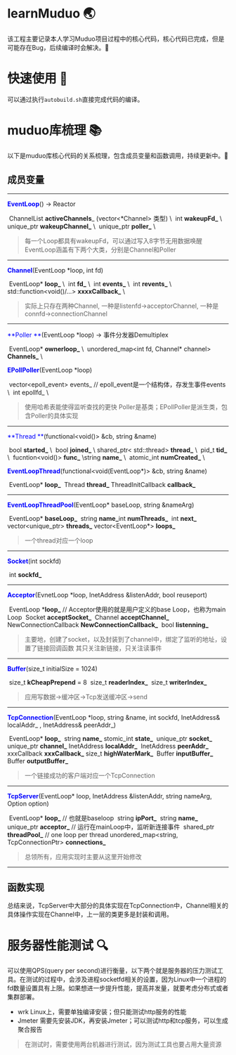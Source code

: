 # learnMuduo 🌏
该工程主要记录本人学习Muduo项目过程中的核心代码，核心代码已完成，但是可能存在Bug，后续编译时会解决。🐖

# 快速使用 🔧
可以通过执行`autobuild.sh`直接完成代码的编译。


# muduo库梳理 📚
以下是muduo库核心代码的关系梳理，包含成员变量和函数调用，持续更新中。🚀
## 成员变量
***

<font color=blue>**EventLoop**</font>() → Reactor

​	ChannelList **activeChannels**_ (vector<*Channel> 类型) \\
​	int **wakeupFd_**	\\
​	unique_ptr<Channel> **wakeupChannel_**	\\
​	unique_ptr<Poller> **poller_**	\\

> 每一个Loop都具有wakeupFd，可以通过写入8字节无用数据唤醒
> EventLoop涵盖有下两个大类，分别是Channel和Poller

***

<font color=blue>**Channel**</font>(EventLoop *loop, int fd)

​	EventLoop* **loop_**	\\
​	int **fd_**	\\
​	int **events_**	\\
​	int **revents_**	\\
​	std::function<void()/...> **xxxxCallback_**	\\

> 实际上只存在两种Channel, 一种是listenfd→acceptorChannel, 一种是connfd→connectionChannel

***

<font color=blue>**Poller **</font>(EventLoop *loop)  →  事件分发器Demultiplex

​	EventLoop* **ownerloop_**	\\
​	unordered_map<int fd, Channel* channel> **Channels_**	\\

<font color=blue>**EPollPoller**</font>(EventLoop *loop) 

​	vector<epoll_event>  events_	// epoll_event是一个结构体，存发生事件events	\\
​	int epollfd_	\\

> 使用哈希表能使得监听查找的更快
> Poller是基类；EPollPoller是派生类，包含Poller的具体实现

***

<font color=blue>**Thread **</font>(functional<void()> &cb, string &name) 

​	bool **started_**	\\
​	bool **joined_**	\\
​	shared_ptr< std::thread> **thread_**	\\
​	pid_t **tid_**	\\
​	fucntion<void()> **func_**	\\
​	string **name_**	\\
​	atomic_int **numCreated_**	\\

<font color=blue>**EventLoopThread**</font>(functional<void(EventLoop*)> &cb, string &name)

​	EventLoop* **loop_**
​	Thread **thread_**
​	ThreadInitCallback **callback_**

***

<font color=blue>**EventLoopThreadPool**</font>(EventLoop* baseLoop,   string &nameArg)

​	EventLoop* **baseLoop_**
​	string **name_**
​	int **numThreads_**
​	int **next_**
​	vector<unique_ptr<EventLoopThread>> **threads_**
​	vector<EventLoop*> **loops_**

> 一个thread对应一个loop

***

<font color=blue>**Socket**</font>(int sockfd)

​	int **sockfd_**

***

<font color=blue>**Acceptor**</font>(EvnetLoop *loop,    InetAddress &listenAddr,    bool reuseport)

​	EventLoop ***loop_**  // Acceptor使用的就是用户定义的base Loop，也称为main Loop
​	Socket **acceptSocket_**
​	Channel **acceptChannel_**
​	NewConnectionCallback **NewConnectionCallback_**
​	bool **listenning_**

> 主要地，创建了socket，以及封装到了channel中，绑定了监听的地址，设置了链接回调函数
> 其只关注新链接，只关注读事件

***

<font color=blue>**Buffer**</font>(size_t initialSize = 1024)

​	size_t **kCheapPrepend** = 8
​	size_t **readerIndex_**
​	size_t **writerIndex_**

> 应用写数据→缓冲区→Tcp发送缓冲区→send

***

<font color=blue>**TcpConnection**</font>(EventLoop *loop,      string &name,     int sockfd, 
				InetAddress& localAddr_ ,   InetAddress& peerAddr_)

​	EventLoop* **loop_**
​	string **name_**
​	stomic_int **state_**
​	unique_ptr<Socket> **socket_**
​	unique_ptr<Channel> **channel_**
​	InetAddress **localAddr_**
​	InetAddress **peerAddr_**
​	xxxCallback **xxxCallback_**
​	size_t **highWaterMark_**
​	Buffer **inputBuffer_**
​	Buffer **outputBuffer_**

> 一个链接成功的客户端对应一个TcpConnection

***

<font color=blue>**TcpServer**</font>(EventLoop* loop,   InetAddress &listenAddr,   string nameArg,   Option option)

​	EventLoop* **loop_**  // 也就是baseloop
​	string **ipPort_**
​	string **name_**
​	unique_ptr<Acceptor> **acceptor_**   // 运行在mainLoop中，监听新连接事件
​	shared_ptr<EventLoopThreadPool> **threadPool_**  // one loop per thread
​	unordered_map<string, TcpConnectionPtr> **connections_**

> 总领所有，应用实现时主要从这里开始修改

***

## 函数实现
总结来说，TcpServer中大部分的具体实现在TcpConnection中，Channel相关的具体操作实现在Channel中，上一层的类更多是封装和调用。


# 服务器性能测试 🔍
可以使用QPS(query per second)进行衡量，以下两个就是服务器的压力测试工具。在测试的过程中，会涉及进程socketfd相关的设置，因为Linux中一个进程的fd数量设置具有上限。如果想进一步提升性能，提高并发量，就要考虑分布式或者集群部署。

- wrk		Linux上，需要单独编译安装；但只能测试http服务的性能
- Jmeter           需要先安装JDK，再安装Jmeter；可以测试http和tcp服务，可以生成聚合报告

> 在测试时，需要使用两台机器进行测试，因为测试工具也要占用大量资源
